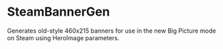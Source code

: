 # SteamBannerGen

Generates old-style 460x215 banners for use in the new Big Picture mode on Steam using HeroImage parameters.

